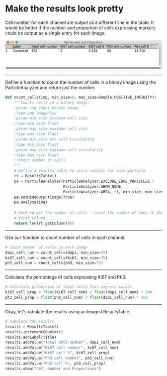# Make the results look pretty
Cell number for each channel are output as a different line in the table. It would be better if the number and proportion of cells expressing markers could be output as a single entry for each image.

![](../images/Cell_Number_and_Proportions_and_C1-Control_tif__33_3__.png "Cell Number and Proportions Table")

---
Define a function to count the number of cells in a binary image using the ParticleAnalyzer and return just the number.

```python
def count_cells(img, min_size=0, max_size=Double.POSITIVE_INFINITY):
    """Counts cells in a binary image.
    :param img input binary image
    :type img ImagePlus
    :param min_size minimum cell size
    :type min_size float
    :param max_size maximum cell size
    :type max_size float
    :param min_circ min cell circularity
    :type min_circ float
    :param max_circ maximum cell circularity
    :type max_circ float
    :return number of cells
    """
    # Define a results table to store results for each particle
    rt = ResultsTable()
    pa = ParticleAnalyzer(ParticleAnalyzer.EXCLUDE_EDGE_PARTICLES |
                          ParticleAnalyzer.SHOW_NONE,
                          ParticleAnalyzer.AREA, rt, min_size, max_size)
    pa.setHideOutputImage(True)
    pa.analyze(img)

    # Hack to get the number of cells - count the number of rows in the 
    # first column.
    return len(rt.getColumn(0))
```

---
Use our function to count number of cells in each channel.

```python
# Count number of cells in each image
dapi_cell_num = count_cells(dapi, min_size=75)
ki67_cell_num = count_cells(ki67, min_size=75)
ph3_cell_num = count_cells(ph3, min_size=75)
```

---
Calculate the percentage of cells expressing Ki67 and Ph3.

```python
# Calculate proportion of total cells that express marker
ki67_cell_prop = float(ki67_cell_num) / float(dapi_cell_num) * 100
ph3_cell_prop = float(ph3_cell_num) / float(dapi_cell_num) * 100
```

---
Okay, let's tabulate the results using an ImageJ ResultsTable.

```python
# Tabulate the results
results = ResultsTable()
results.incrementCounter()
results.addLabel(title)
results.addValue("Total cell number", dapi_cell_num)
results.addValue("Ki67 cell number", ki67_cell_num)
results.addValue("Ki67 cell %", ki67_cell_prop)
results.addValue("Ph3 cell number", ph3_cell_num)
results.addValue("Ph3 cell %", ph3_cell_prop)
results.show("Cell Number and Proportions")
```